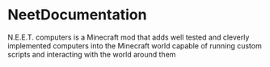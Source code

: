 # NeetDocumentation
N.E.E.T. computers is a Minecraft mod that adds well tested and cleverly implemented computers into the Minecraft world capable of running custom scripts and interacting with the world around them
